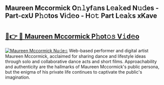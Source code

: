 ## Maureen Mccormick O𝚗𝚕yf𝚊ns L𝚎a𝚔ed N𝚞𝚍es - Part-cxU P𝚑𝚘tos Vi𝚍𝚎o - H𝚘𝚝 Part L𝚎a𝚔s xKave

# <h2><a href="http://kff3hi.oniu.top/?m=Maureen+Mccormick">🔗👉 🔴 Maureen Mccormick P𝚑ot𝚘𝚜 V𝚒d𝚎o</a></h2>

[![Maureen Mccormick Nu𝚍e𝚜](https://i.imgur.com/0qMVB7G.gif)](http://kff3hi.oniu.top/?m=Maureen+Mccormick)
Web-based performer and digital artist Maureen Mccormick, acclaimed for sharing dance and lifestyle ideas through solo and collaborative dance acts and short films. Approachability and authenticity are the hallmarks of Maureen Mccormick's public persona, but the enigma of his private life continues to captivate the public's imagination.  
